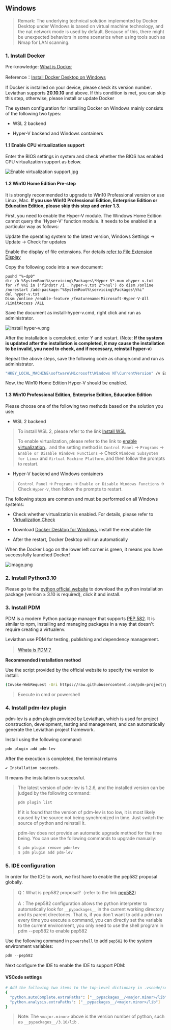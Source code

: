 ## Windows

> Remark: The underlying technical solution implemented by Docker Desktop under Windows is based on virtual machine technology, and the nat network mode is used by default. Because of this, there might be unexpected behaviors in some scenarios when using tools such as Nmap for LAN scanning.

### 1. Install Docker
Pre-knowledge: [What is Docker](https://www.redhat.com/zh/topics/containers/what-is-docker)

Reference：[Install Docker Desktop on Windows](https://docs.docker.com/desktop/windows/install/)

If Docker is installed on your device, please check its version number. Leviathan supports **20.10.10** and above. If this condition is met, you can skip this step, otherwise, please install or update Docker

The system configuration for installing Docker on Windows mainly consists of the following two types:

- WSL 2 backend

- Hyper-V backend and Windows containers

#### 1.1 Enable CPU virtualization support

Enter the BIOS settings in system and check whether the BIOS has enabled CPU virtualization support as below.		

![Enable virtualization support.jpg](https://levimg.s3.cn-northwest-1.amazonaws.com.cn/x/2e12d9cd-cf65-4c6c-88a2-1b6d42110f22.JPEG)

#### 1.2 Win10 Home Edition Pre-step

It is strongly recommended to upgrade to Win10 Professional version or use Linux, Mac. **If you use Win10 Professional Edition, Enterprise Edition or Education Edition, please skip this step and enter 1.3.**

First, you need to enable the Hyper-V module. The Windows Home Edition cannot query the 'Hyper-V' function module. It needs to be enabled in a particular way as follows:

Update the operating system to the latest version, Windows Settings -> Update -> Check for updates

Enable the display of file extensions. For details [refer to File Extension Display](https://jingyan.baidu.com/article/f7ff0bfcc9c0e12e26bb13a0.html)		

Copy the following code into a new document:		

```vbscript
pushd "%~dp0"
dir /b %SystemRoot%\servicing\Packages\*Hyper-V*.mum >hyper-v.txt
for /f %%i in ('findstr /i . hyper-v.txt 2^>nul') do dism /online /norestart /add-package:"%SystemRoot%\servicing\Packages\%%i"
del hyper-v.txt
Dism /online /enable-feature /featurename:Microsoft-Hyper-V-All /LimitAccess /ALL
```

Save the document as install-hyper-v.cmd, right click and run as administrator.

![install hyper-v.png](https://levimg.s3.cn-northwest-1.amazonaws.com.cn/l/3.1-2.png)		

After the installation is completed, enter Y and restart. (Note: **If the system is updated after the installation is completed, it may cause the installation to be invalid, you need to check, and if necessary, reinstall hyper-v**)			

Repeat the above steps, save the following code as change.cmd and run as administrator.

```cmd
"HKEY_LOCAL_MACHINE\software\Microsoft\Windows NT\CurrentVersion" /v EditionId /T REG_EXPAND_SZ /d Professional /F
```

Now, the Win10 Home Edition Hyper-V should be enabled.

#### 1.3 Win10 Professional Edition, Enterprise Edition, Education Edition

Please choose one of the following two methods based on the solution you use:

- WSL 2 backend

> To install WSL 2, please refer to the link [Install WSL](https://docs.microsoft.com/en-us/windows/wsl/install)
>
> To enable virtualization, please refer to the link to [enable virtualization](https://docs.docker.com/desktop/windows/troubleshoot/#virtualization)，and the setting method is `Control Panel` -> `Programs` -> `Enable or Disable Windows Functions` -> Check `Windows Subsystem for Linux` and `Virtual Machine Platform`, and then follow the prompts to restart.

- Hyper-V backend and Windows containers

> `Control Panel` -> `Programs` -> `Enable or Disable Windows Functions` -> Check `Hyper-V`, then follow the prompts to restart.

The following steps are common and must be performed on all Windows systems:​			

- Check whether virtualization is enabled. For details, please refer to [Virtualization Check](https://docs.docker.com/desktop/windows/troubleshoot/#virtualization-must-be-enabled)

- Download [Docker Desktop for Windows](https://docs.docker.com/desktop/windows/install/), install the executable file

- After the restart, Docker Desktop will run automatically

When the Docker Logo on the lower left corner is green, it means you have successfully launched Docker!

![image.png](https://levimg.s3.cn-northwest-1.amazonaws.com.cn/x/87fe783c-f999-4b50-85f9-99a0080d6561.png)

### 2. Install Python3.10

Please go to the [python official website](https://www.python.org/downloads/) to download the python installation package (version ≥ 3.10 is required), click it and install.

### 3. Install PDM 

PDM is a modern Python package manager that supports [PEP 582](https://www.python.org/dev/peps/pep-0582/). It is similar to npm, installing and managing packages in a way that doesn't require creating a virtualenv. 

Leviathan use PDM for testing, publishing and dependency management.

> [Whata is PDM？](https://pdm.fming.dev/)

**Recommended installation method**

Use the script provided by the official website to specify the version to install:

```bash
(Invoke-WebRequest -Uri https://raw.githubusercontent.com/pdm-project/pdm/main/install-pdm.py -UseBasicParsing).Content | python -
```

> Execute in cmd or powershell

### 4. Install pdm-lev plugin

pdm-lev is a pdm plugin provided by Leviathan, which is used for project construction, development, testing and management, and can automatically generate the Leviathan project framework.

Install using the following command:

```bash
pdm plugin add pdm-lev
```

After the execution is completed, the terminal returns

```bash
✔ Installation succeeds.
```

It means the installation is successful.

> The latest version of pdm-lev is 1.2.6, and the installed version can be judged by the following command:
>
> ```bash
> pdm plugin list
> ```
>
> If it is found that the version of pdm-lev is too low, it is most likely caused by the source not being synchronized in time. Just switch the source of python and reinstall it.

> pdm-lev does not provide an automatic upgrade method for the time being. You can use the following commands to upgrade manually:
>
> ```bash
> $ pdm plugin remove pdm-lev
> $ pdm plugin add pdm-lev
> ```

### 5. IDE configuration

In order for the IDE to work, we first have to enable the pep582 proposal globally.

> Q：What is pep582 proposal?（refer to the link [pep582](https://peps.python.org/pep-0582/)）
>
> A：The pep582 configuration allows the python interpreter to automatically look for `__pypackages__` in the current working directory and its parent directories. That is, if you don't want to add a pdm run every time you execute a command, you can directly set the variable to the current environment, you only need to use the shell program in pdm --pep582 to enable pep582

Use the following command in `powershell` to add `pep582` to the system environment variables:

```powershell
pdm --pep582
```

Next configure the IDE to enable the IDE to support PDM:

#### VSCode settings
```bash
# Add the following two items to the top-level dictionary in .vscode/settings.json:
{
  "python.autoComplete.extraPaths": ["__pypackages__/<major.minor>/lib"],
  "python.analysis.extraPaths": ["__pypackages__/<major.minor>/lib"]
}
```

> Note: The `<major.minor>` above is the version number of python, such as `__pypackages__/3.10/lib` .
